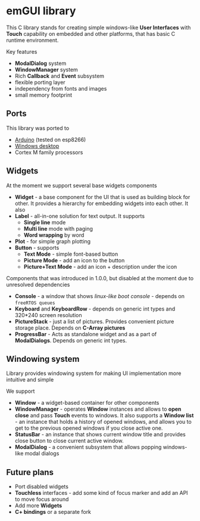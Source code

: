 # emGUI library

This C library stands for creating simple windows-like **User Interfaces** with **Touch** capability
on embedded and other platforms, that has basic C runtime environment.

Key features
* **ModalDialog** system
* **WindowManager** system
* Rich **Callback** and **Event** subsystem
* flexible porting layer 
* independency from fonts and images
* small memory footprint

## Ports

This library was ported to

* [Arduino](https://github.com/libEmGUI/emGUI-arduino) (tested on esp8266)
* [Windows desktop](https://github.com/libEmGUI/emGUI-example)
* Cortex M family processors

## Widgets

At the moment we support several base widgets components

* **Widget** - a base component for the UI that is used as building block for other. It provides a
hierarchy for embedding widgets into each other. It also 
* **Label** - all-in-one solution for text output. It supports
  * **Single line** mode
  * **Multi line** mode with paging
  * **Word wrapping** by word
* **Plot** - for simple graph plotting
* **Button** - supports
  * **Text Mode** - simple font-based button 
  * **Picture Mode** - add an icon to the button
  * **Picture+Text Mode** - add an icon + description under the icon
  
Components that was introduced in 1.0.0, but disabled at the moment due to unresolved dependencies

* **Console** - a window that shows *linux-like boot console* - depends on `freeRTOS queues`
* **Keyboard** and **KeyboardRow** - depends on generic int types and 320*240 screen resolution
* **PictureStack** - just a list of pictures. Provides convenient picture storage place. Depends on **C-Array pictures**
* **ProgressBar** - Acts as standalone widget and as a part of **ModalDialogs**. Depends on generic int types.
  
## Windowing system

Library provides windowing system for making UI implementation more intuitive and simple

We support

* **Window** - a widget-based container for other components
* **WindowManager** - operates **Window** instances and allows to **open** **close** 
and pass **Touch** events to windows.
It also supports a **Window list** - an instance that holds a history of opened windows, 
and allows you to get to the previous opened windows if you close active one.
* **StatusBar** - an instance that shows current window title and provides close button to close current active window.
* **ModalDialog** - a convenient subsystem that allows popping windows-like modal dialogs

## Future plans

* Port disabled widgets
* **Touchless** interfaces - add some kind of focus marker and add an API to move focus around
* Add more **Widgets**
* **C+ bindings** or a separate fork
